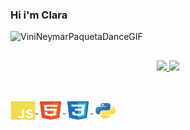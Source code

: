 ### Hi i'm Clara

![ViniNeymarPaquetaDanceGIF](https://user-images.githubusercontent.com/111030247/206198457-1afafcce-54e3-47ee-9ba5-f57d94b9cb6a.gif)

##
<div align="center">
  <a href="https://github.com/clarabarretto">
  <img src="https://github-readme-stats.vercel.app/api?username=clarabarretto&show_icons=true&theme=tokyonight&include_all_commits=true&count_private=true"/>
  <img src="https://github-readme-stats.vercel.app/api/top-langs/?username=clarabarretto&layout=compact&langs_count=7&theme=tokyonight"/>    
</div>


##

<div style="display: inline_block"><br>
  <img align="center" alt="Js" height="30" width="40" src="https://raw.githubusercontent.com/devicons/devicon/master/icons/javascript/javascript-plain.svg">
  <img align="center" alt="HTML" height="30" width="40" src="https://raw.githubusercontent.com/devicons/devicon/master/icons/html5/html5-original.svg">
  <img align="center" alt="CSS" height="30" width="40" src="https://raw.githubusercontent.com/devicons/devicon/master/icons/css3/css3-original.svg">
  <img align="center" alt="Python" height="30" width="40" src="https://raw.githubusercontent.com/devicons/devicon/master/icons/python/python-original.svg">
</div>
